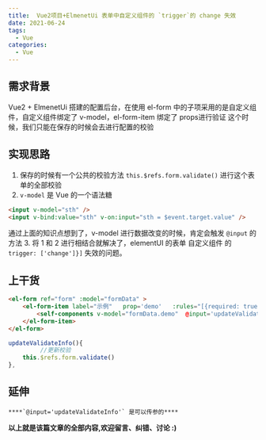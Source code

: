 ```yaml
---
title:  Vue2项目+ElmenetUi 表单中自定义组件的 `trigger`的 change 失效
date: 2021-06-24
tags:
  - Vue
categories:
  - Vue
---
```


## 需求背景
Vue2 + ElmenetUi 搭建的配置后台，在使用 el-form 中的子项采用的是自定义组件，自定义组件绑定了 v-model，el-form-item 绑定了 props进行验证
这个时候，我们只能在保存的时候会去进行配置的校验

## 实现思路
1. 保存的时候有一个公共的校验方法 `this.$refs.form.validate()` 进行这个表单的全部校验
2. `v-model` 是 Vue 的一个语法糖
```html
<input v-model="sth" />
<input v-bind:value="sth" v-on:input="sth = $event.target.value" />
```
通过上面的知识点想到了，v-model 进行数据改变的时候，肯定会触发 `@input` 的方法
3. 将 1 和 2 进行相结合就解决了，elementUI 的表单 自定义组件 的 `trigger: ['change']}]` 失效的问题。

## 上干货

```html
<el-form ref="form" :model="formData" >
    <el-form-item label="示例"   prop='demo'   :rules="[{required: true, validator: (r, v, cb) => checkDemo(r, v, cb), trigger: ['change']}]">  
        <self-components v-model="formData.demo"  @input='updateValidateInfo'></self-components>
    </el-form-item>
</el-form>
```



```javascript
updateValidateInfo(){
         //更新校验
    this.$refs.form.validate()
},
```



## 延伸
    ****`@input='updateValidateInfo'` 是可以传参的****
   

**以上就是该篇文章的全部内容,欢迎留言、纠错、讨论 :)**
